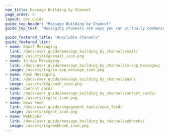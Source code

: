 ```yaml
---
nav_title: Message Building by Channel
page_order: 5
layout: dev_guide
guide_top_header: "Message Building by Channel"
guide_top_text: "Messaging channels are ways you can virtually communicate with your customers - through push notifications on their phone or web browser, email, in-app messages, and so much more! If you want to learn more about these channels and how to utilize them with Braze, check out the sections listed below. Or, check out <a href='http://lab.braze.com/channels-course' target='_blank'>our LAB course on Messaging Channels</a>!"

guide_featured_title: "Available Channels"
guide_featured_list:
- name: Email Messaging
  link: /docs/user_guide/message_building_by_channel/email/
  image: /assets/img/email_icon.png
- name: In-App Messaging
  link: /docs/user_guide/message_building_by_channel/in-app_messages/
  image: /assets/img/in-app_message_icon.png
- name: Push Messaging
  link: /docs/user_guide/message_building_by_channel/push/
  image: /assets/img/push_icon.png
- name: Content Cards
  link: /docs/user_guide/message_building_by_channel/content_cards/
  image: /assets/img/cc_icon.png
- name: News Feed
  link: /docs/user_guide/engagement_tools/news_feed/
  image: /assets/img/nf_icon.png
- name: Webhooks
  link: /docs/user_guide/message_building_by_channel/webhooks/
  image: /assets/img/webhook_icon.png
---
```

